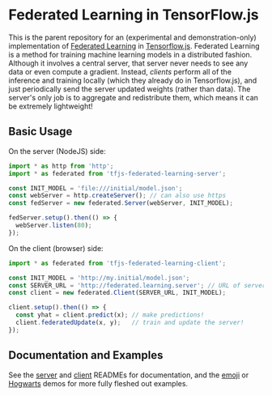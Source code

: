 # Federated Learning in TensorFlow.js

This is the parent repository for an (experimental and demonstration-only)
implementation of [Federated
Learning](https://ai.googleblog.com/2017/04/federated-learning-collaborative.html)
in [Tensorflow.js](https://js.tensorflow.org/). Federated Learning is a
method for training machine learning models in a distributed fashion.
Although it involves a central server, that server never needs to see any
data or even compute a gradient. Instead, _clients_ perform all of the
inference and training locally (which they already do in Tensorflow.js), and
just periodically send the server updated weights (rather than data). The
server's only job is to aggregate and redistribute them, which means it can
be extremely lightweight!

## Basic Usage

On the server (NodeJS) side:

```js
import * as http from 'http';
import * as federated from 'tfjs-federated-learning-server';

const INIT_MODEL = 'file:///initial/model.json';
const webServer = http.createServer(); // can also use https
const fedServer = new federated.Server(webServer, INIT_MODEL);

fedServer.setup().then(() => {
  webServer.listen(80);
});
```

On the client (browser) side:

```js
import * as federated from 'tfjs-federated-learning-client';

const INIT_MODEL = 'http://my.initial/model.json';
const SERVER_URL = 'http://federated.learning.server'; // URL of server above
const client = new federated.Client(SERVER_URL, INIT_MODEL);

client.setup().then(() => {
  const yhat = client.predict(x); // make predictions!
  client.federatedUpdate(x, y);   // train and update the server!
});
```

## Documentation and Examples

See the [server](./src/server/README.md) and [client](./src/client/README.md)
READMEs for documentation, and the [emoji](./demo/emoji/README.md) or
[Hogwarts](./demo/audio/README.md) demos for more fully fleshed out examples.
